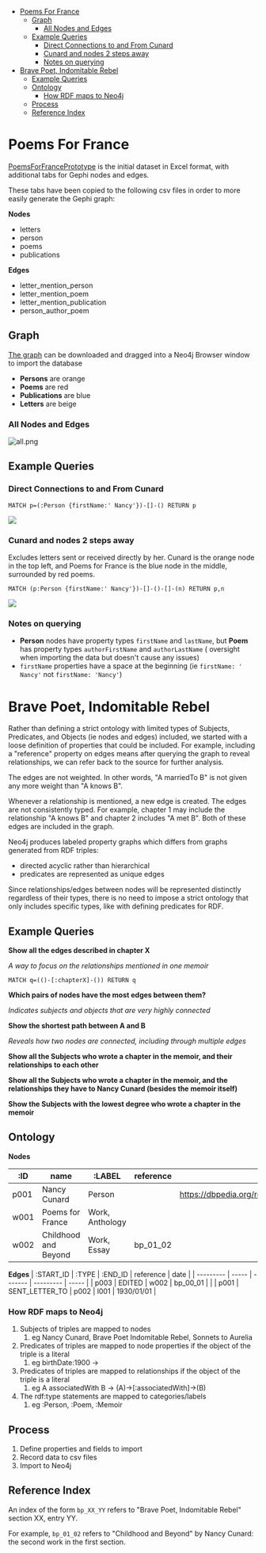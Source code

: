 - [Poems For France](#poems-for-france)
  - [Graph](#graph)
    - [All Nodes and Edges](#all-nodes-and-edges)
  - [Example Queries](#example-queries)
    - [Direct Connections to and From Cunard](#direct-connections-to-and-from-cunard)
    - [Cunard and nodes 2 steps away](#cunard-and-nodes-2-steps-away)
    - [Notes on querying](#notes-on-querying)
- [Brave Poet, Indomitable Rebel](#brave-poet-indomitable-rebel)
  - [Example Queries](#example-queries-1)
  - [Ontology](#ontology)
    - [How RDF maps to Neo4j](#how-rdf-maps-to-neo4j)
  - [Process](#process)
  - [Reference Index](#reference-index)

# Poems For France

[PoemsForFrancePrototype](0PoemsForFrancePrototype.xlsx) is the initial dataset in Excel format, with additional tabs for Gephi nodes and edges.

These tabs have been copied to the following csv files in order to more easily generate the Gephi graph:

**Nodes**
- letters
- person
- poems
- publications

**Edges**
- letter_mention_person
- letter_mention_poem
- letter_mention_publication
- person_author_poem

## Graph

[The graph](all-plain-p4f.cypher) can be downloaded and dragged into a Neo4j Browser window to import the database

- **Persons** are orange
- **Poems** are red
- **Publications** are blue
- **Letters** are beige

### All Nodes and Edges
![all.png](all.png)

## Example Queries

### Direct Connections to and From Cunard
```neo4j
MATCH p=(:Person {firstName:' Nancy'})-[]-() RETURN p
```

![](Nancy1.png)

### Cunard and nodes 2 steps away
Excludes letters sent or received directly by her. Cunard is the orange node in the top left, and Poems for France is the blue node in the middle, surrounded by red poems.

```neo4j
MATCH (p:Person {firstName:' Nancy'})-[]-()-[]-(n) RETURN p,n
```

![](Nancy2.png)


### Notes on querying
- **Person** nodes have property types `firstName` and `lastName`, but **Poem** has property types `authorFirstName` and `authorLastName` ( oversight when importing the data but doesn't cause any issues)
- `firstName` properties have a space at the beginning (ie `firstName: ' Nancy'` not `firstName: 'Nancy'`)

# Brave Poet, Indomitable Rebel

Rather than defining a strict ontology with limited types of Subjects, Predicates, and Objects (ie nodes and edges) included, we started with a loose definition of properties that could be included. For example, including a "reference" property on edges means after querying the graph to reveal relationships, we can refer back to the source for further analysis.

The edges are not weighted. In other words, "A marriedTo B" is not given any more weight than "A knows B". 

Whenever a relationship is mentioned, a new edge is created. The edges are not consistently typed. For example, chapter 1 may include the relationship "A knows B" and chapter 2 includes "A met B". Both of these edges are included in the graph. 

Neo4j produces labeled property graphs which differs from graphs generated from RDF triples:
- directed acyclic rather than hierarchical
- predicates are represented as unique edges

Since relationships/edges between nodes will be represented distinctly regardless of their types, there is no need to impose a strict ontology that only includes specific types, like with defining predicates for RDF.

## Example Queries

**Show all the edges described in chapter X**

_A way to focus on the relationships mentioned in one memoir_
```neo4j
MATCH q=(()-[:chapterX]-()) RETURN q
```

**Which pairs of nodes have the most edges between them?**

_Indicates subjects and objects that are very highly connected_

**Show the shortest path between A and B**

_Reveals how two nodes are connected, including through multiple edges_

**Show all the Subjects who wrote a chapter in the memoir, and their relationships to each other**

**Show all the Subjects who wrote a chapter in the memoir, and the relationships they have to Nancy Cunard (besides the memoir itself)**

**Show the Subjects with the lowest degree who wrote a chapter in the memoir**

## Ontology

**Nodes**

| :ID | name | :LABEL |  reference | uri |
| --- | ---- | ------ | ---------- | --- |
| p001 | Nancy Cunard | Person | | https://dbpedia.org/resource/Nancy_Clara_Cunard |
| w001 | Poems for France | Work, Anthology | | |
| w002 | Childhood and Beyond | Work, Essay | bp_01_02 | |

**Edges**
| :START_ID | :TYPE | :END_ID | reference | date |
| --------- | ----- | ------- | --------- | ----- |
| p003 | EDITED | w002 | bp_00_01 | |
| p001 | SENT_LETTER_TO | p002 | l001 | 1930/01/01 |

### How RDF maps to Neo4j
1. Subjects of triples are mapped to nodes
   1. eg Nancy Cunard, Brave Poet Indomitable Rebel, Sonnets to Aurelia
2. Predicates of triples are mapped to node properties if the object of the triple is a literal
   1. eg birthDate:1900 -> 
3. Predicates of triples are mapped to relationships if the object of the triple is a literal
   1. eg A associatedWith B -> (A)->[:associatedWith]->(B)
4. The rdf:type statements are mapped to categories/labels
   1. eg :Person, :Poem, :Memoir

## Process
1. Define properties and fields to import
2. Record data to csv files
3. Import to Neo4j

## Reference Index

An index of the form `bp_XX_YY` refers to "Brave Poet, Indomitable Rebel" section XX, entry YY.

For example, `bp_01_02` refers to "Childhood and Beyond" by Nancy Cunard: the second work in the first section.

